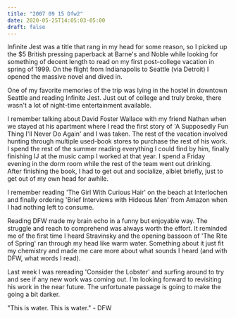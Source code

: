 ```yaml
---
title: "2007 09 15 Dfw2"
date: 2020-05-25T14:05:03-05:00
draft: false
---
```


Infinite Jest was a title that rang in my head for some reason, so I picked up the $5 British pressing paperback at Barne's and Noble while looking for something of decent length to read on my first post-college vacation in spring of 1999. On the flight from Indianapolis to Seattle (via Detroit) I opened the massive novel and dived in.

One of my favorite memories of the trip was lying in the hostel in downtown Seattle and reading Infinite Jest. Just out of college and truly broke, there wasn't a lot of night-time entertainment available.

I remember talking about David Foster Wallace with my friend Nathan when we stayed at his apartment where I read the first story of 'A Supposedly Fun Thing I'll Never Do Again' and I was taken. The rest of the vacation involved hunting through multiple used-book stores to purchase the rest of his work. I spend the rest of the summer reading everything I could find by him, finally finishing IJ at the music camp I worked at that year. I spend a Friday evening in the dorm room while the rest of the team went out drinking.  After finishing the book, I had to get out and socialize, albiet briefly, just to get out of my own head for awhile.

I remember reading 'The Girl With Curious Hair' on the beach at Interlochen and finally ordering 'Brief Interviews with Hideous Men' from Amazon when I had nothing left to consume.

Reading DFW made my brain echo in a funny but enjoyable way. The struggle and reach to comprehend was always worth the effort. It reminded me of the first time I heard Stravinsky and the opening bassoon of 'The Rite of Spring' ran through my head like warm water. Something about it just fit my chemistry and made me care more about what sounds I heard (and with DFW, what words I read).

Last week I was rereading 'Consider the Lobster' and surfing around to try and see if any new work was coming out. I'm looking forward to revisiting his work in the near future. The unfortunate passage is going to make the going a bit darker.

"This is water. This is water." - DFW
